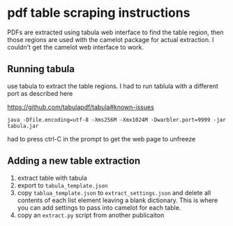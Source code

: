 # pdf table scraping instructions

PDFs are extracted using tabula web interface to find the table region, then those regions are used with the camelot package for actual extraction. I couldn't get the camelot web interface to work. 

## Running tabula

use tabula to extract the table regions. I had to run tablula with a different port as described here

https://github.com/tabulapdf/tabula#known-issues

`java -Dfile.encoding=utf-8 -Xms256M -Xmx1024M -Dwarbler.port=9999 -jar tabula.jar`

had to press ctrl-C in the prompt to get the web page to unfreeze

## Adding a new table extraction

1. extract table with tabula
2. export to `tabula_template.json`
3. copy `tablua_template.json` to `extract_settings.json` and delete all contents of each list element leaving a blank dictionary. This is where you can add settings to pass into camelot for each table. 
4. copy an `extract.py` script from another publicaiton